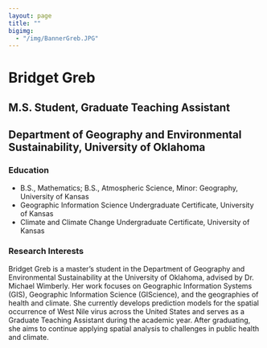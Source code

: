 ```yaml
---
layout: page
title: ""
bigimg: 
  - "/img/BannerGreb.JPG"
---
```


# Bridget Greb
## M.S. Student, Graduate Teaching Assistant
## Department of Geography and Environmental Sustainability, University of Oklahoma

### Education
- B.S., Mathematics; B.S., Atmospheric Science, Minor: Geography, University of Kansas
- Geographic Information Science Undergraduate Certificate, University of Kansas
- Climate and Climate Change Undergraduate Certificate, University of Kansas

### Research Interests
Bridget Greb is a master’s student in the Department of Geography and Environmental Sustainability at the University of Oklahoma, advised by Dr. Michael Wimberly. Her work focuses on Geographic Information Systems (GIS), Geographic Information Science (GIScience), and the geographies of health and climate. She currently develops prediction models for the spatial occurrence of West Nile virus across the United States and serves as a Graduate Teaching Assistant during the academic year. After graduating, she aims to continue applying spatial analysis to challenges in public health and climate. 
